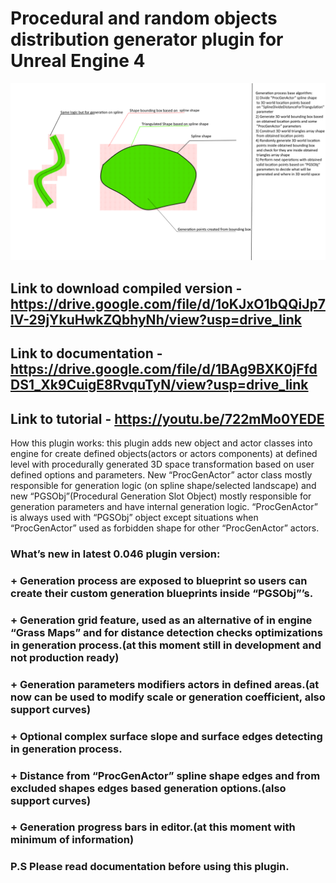 # Procedural and random objects distribution generator plugin for Unreal Engine 4
![Generation process basic algorithm - ](/Helpers/Images/GenerationBaseMethod.png)
## Link to download compiled version - https://drive.google.com/file/d/1oKJxO1bQQiJp7lV-29jYkuHwkZQbhyNh/view?usp=drive_link
## Link to documentation - https://drive.google.com/file/d/1BAg9BXK0jFfdDS1_Xk9CuigE8RvquTyN/view?usp=drive_link
## Link to tutorial - https://youtu.be/722mMo0YEDE
How this plugin works: this plugin adds new object and actor classes into engine for create defined objects(actors or actors components) 
at defined level with procedurally generated 3D space transformation based on user defined options and parameters. New “ProcGenActor” actor 
class mostly responsible for generation logic (on spline shape/selected landscape) and new “PGSObj”(Procedural Generation Slot Object) mostly 
responsible for generation parameters and have internal generation logic. “ProcGenActor” is always used with “PGSObj” object except situations 
when “ProcGenActor” used as forbidden shape for other “ProcGenActor” actors. 
### What’s new in latest 0.046 plugin version: 
### + Generation process are exposed to blueprint so users can create their custom generation blueprints inside “PGSObj”’s.
### + Generation grid feature, used as an alternative of in engine “Grass Maps” and for distance detection checks optimizations in generation process.(at this moment still in development and not production ready)
### + Generation parameters modifiers actors in defined areas.(at now can be used to modify scale or generation coefficient, also support curves)
### + Optional complex surface slope and surface edges detecting in generation process.
### + Distance from “ProcGenActor” spline shape edges and from excluded shapes edges based generation options.(also support curves)
### + Generation progress bars in editor.(at this moment with minimum of information)
### P.S Please read documentation before using this plugin.
